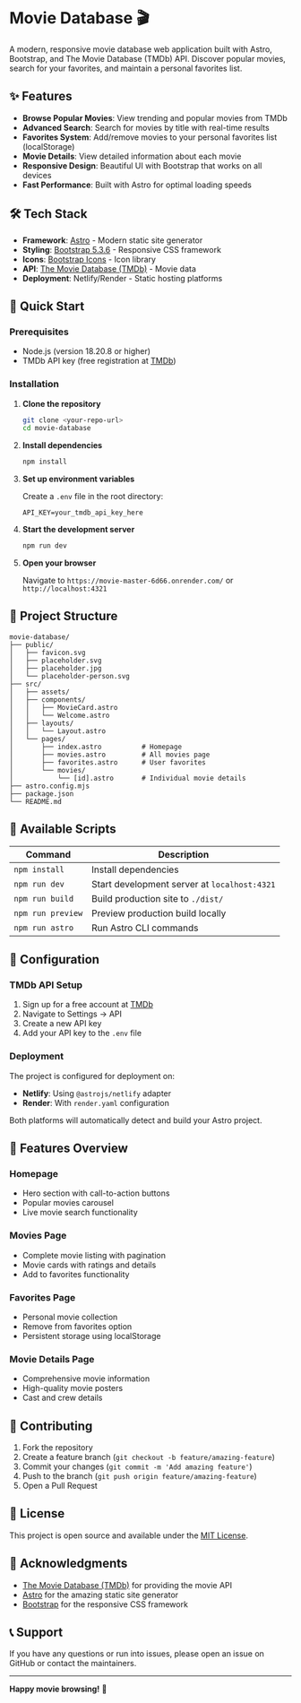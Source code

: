 # Movie Database 🎬

A modern, responsive movie database web application built with Astro, Bootstrap, and The Movie Database (TMDb) API. Discover popular movies, search for your favorites, and maintain a personal favorites list.

## ✨ Features

- **Browse Popular Movies**: View trending and popular movies from TMDb
- **Advanced Search**: Search for movies by title with real-time results
- **Favorites System**: Add/remove movies to your personal favorites list (localStorage)
- **Movie Details**: View detailed information about each movie
- **Responsive Design**: Beautiful UI with Bootstrap that works on all devices
- **Fast Performance**: Built with Astro for optimal loading speeds

## 🛠️ Tech Stack

- **Framework**: [Astro](https://astro.build) - Modern static site generator
- **Styling**: [Bootstrap 5.3.6](https://getbootstrap.com) - Responsive CSS framework
- **Icons**: [Bootstrap Icons](https://icons.getbootstrap.com) - Icon library
- **API**: [The Movie Database (TMDb)](https://www.themoviedb.org/documentation/api) - Movie data
- **Deployment**: Netlify/Render - Static hosting platforms

## 🚀 Quick Start

### Prerequisites

- Node.js (version 18.20.8 or higher)
- TMDb API key (free registration at [TMDb](https://www.themoviedb.org/settings/api))

### Installation

1. **Clone the repository**
   ```bash
   git clone <your-repo-url>
   cd movie-database
   ```

2. **Install dependencies**
   ```bash
   npm install
   ```

3. **Set up environment variables**
   
   Create a `.env` file in the root directory:
   ```env
   API_KEY=your_tmdb_api_key_here
   ```

4. **Start the development server**
   ```bash
   npm run dev
   ```

5. **Open your browser**
   
   Navigate to `https://movie-master-6d66.onrender.com/` or `http://localhost:4321` 

## 📁 Project Structure

```
movie-database/
├── public/
│   ├── favicon.svg
│   ├── placeholder.svg
│   ├── placeholder.jpg
│   └── placeholder-person.svg
├── src/
│   ├── assets/
│   ├── components/
│   │   ├── MovieCard.astro
│   │   └── Welcome.astro
│   ├── layouts/
│   │   └── Layout.astro
│   └── pages/
│       ├── index.astro          # Homepage
│       ├── movies.astro         # All movies page
│       ├── favorites.astro      # User favorites
│       └── movies/
│           └── [id].astro       # Individual movie details
├── astro.config.mjs
├── package.json
└── README.md
```

## 🎯 Available Scripts

| Command | Description |
|---------|-------------|
| `npm install` | Install dependencies |
| `npm run dev` | Start development server at `localhost:4321` |
| `npm run build` | Build production site to `./dist/` |
| `npm run preview` | Preview production build locally |
| `npm run astro` | Run Astro CLI commands |

## 🔧 Configuration

### TMDb API Setup

1. Sign up for a free account at [TMDb](https://www.themoviedb.org/)
2. Navigate to Settings → API
3. Create a new API key
4. Add your API key to the `.env` file

### Deployment

The project is configured for deployment on:

- **Netlify**: Using `@astrojs/netlify` adapter
- **Render**: With `render.yaml` configuration

Both platforms will automatically detect and build your Astro project.

## 🎨 Features Overview

### Homepage
- Hero section with call-to-action buttons
- Popular movies carousel
- Live movie search functionality

### Movies Page
- Complete movie listing with pagination
- Movie cards with ratings and details
- Add to favorites functionality

### Favorites Page
- Personal movie collection
- Remove from favorites option
- Persistent storage using localStorage

### Movie Details Page
- Comprehensive movie information
- High-quality movie posters
- Cast and crew details

## 🤝 Contributing

1. Fork the repository
2. Create a feature branch (`git checkout -b feature/amazing-feature`)
3. Commit your changes (`git commit -m 'Add amazing feature'`)
4. Push to the branch (`git push origin feature/amazing-feature`)
5. Open a Pull Request

## 📝 License

This project is open source and available under the [MIT License](LICENSE).

## 🙏 Acknowledgments

- [The Movie Database (TMDb)](https://www.themoviedb.org/) for providing the movie API
- [Astro](https://astro.build) for the amazing static site generator
- [Bootstrap](https://getbootstrap.com) for the responsive CSS framework

## 📞 Support

If you have any questions or run into issues, please open an issue on GitHub or contact the maintainers.

---

**Happy movie browsing!** 🍿
